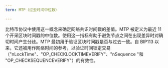 ```yaml
---
term: MTP（过去时间中位数）

---
```

比特币协议中使用这一概念来确定网络共识时间戳的差值。MTP 被定义为最近 11 个开采区块时间戳的中位数。使用这一指标有助于避免节点之间在出现差异时对确切时间产生分歧。MTP 最初用于验证区块时间戳是否与过去一致。自 BIP113 以来，它还被用作网络时间的参考，以验证时间锁定交易（"nLockTime"、"OP_CHECKLOCKTIMEVERIFY"、"nSequence "和 "OP_CHECKSEQUENCEVERIFY"）的有效性。